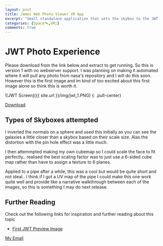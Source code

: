 ```yaml
---
layout: post
title: James Web Photo Viewer VR App
excerpt: "Small standalone application that sets the skybox to the JWT photo images. I have experimented with different skyboxes and have noted my findings inside. The main purpose is to see if it makes it feel any more impactful or if you don't have access to a high resolution display but have an arguably more accessible VR headset then you can view the photos in their FHD glory! "
categories: [Space🛰️,VR🥽]
comments: true
---
```


# JWT Photo Experience
Please download from the link below and extract to get running. So this is version 1 with no webserver support. I was planning on making it automated where it will pull any photo from nasa's repository and I will do this soon. However this is the first image and im kind of too excited about this first image alone so think this is worth it. 

![JWT Screen]({{ site.url }}/img/jwt_1.PNG)
{: .pull-center}


<div markdown="0"><a href="{{ site.url }}/releases/jwt_photo_experience.zip" class="btn btn-success" download >Download</a></div>

## Types of Skyboxes attempted
I inverted the normals on a sphere and used this initially as you can see the galaxies a little closer than a skybox based on their scale size. Alas the distortion with the pin hole effect was a little much.

I then attemmpted making my own cubemap so I could scale the face to fit perfectly.. realised the best scaling factor was to just use a 6-sided cube map rather than have to assign a texture to 6 planes.

Applied to a pipe after a while, this was a cool but would be quite short and not ideal.. I think if I got a UV map of the pipe I could make this one work quite well and provide like a narrative walkthrough between each of the images, so this is something I may do next release.


## Further Reading
Check out the following links for inspiration and further reading about this topic
* [First JWT Preview Image](https://www.nasa.gov/image-feature/goddard/2022/nasa-s-webb-delivers-deepest-infrared-image-of-universe-yet)


<a href="#" id="emailclick" onclick="replace_email()">My Email</a>

<!-- SCRIPTS HERE -->
<script>
var email;

function add_mailto() {
  const elem = document.getElementById("emailclick");
  elem.href = `mailto:${email}`;
}

function replace_email() {
  // spam prevention
  const domain = "cjgstudio.com";
  const name = [16, 28, 1, 1, 26, 22];
  const xor_with = 115;
  let constructed = "";
  name.forEach(function(i) {
    constructed += String.fromCharCode(i ^ xor_with);
  })
  email = `${constructed}@${domain}`;
  const elem = document.getElementById("emailclick");
  elem.text = email;

  window.setTimeout(add_mailto, 100);
}
</script>